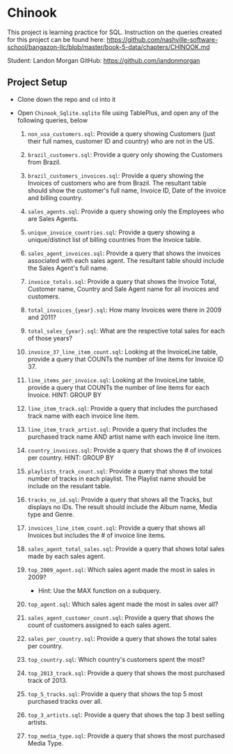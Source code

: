 # Chinook

This project is learning practice for SQL. Instruction on the queries created for this project can be found here: https://github.com/nashville-software-school/bangazon-llc/blob/master/book-5-data/chapters/CHINOOK.md

Student: Landon Morgan
GitHub: https://github.com/iandonmorgan

## Project Setup

* Clone down the repo and `cd` into it

* Open `Chinook_Sqlite.sqlite` file using TablePlus, and open any of the following queries, below

    1. `non_usa_customers.sql`: Provide a query showing Customers (just their full names, customer ID and country) who are not in the US.

    1. `brazil_customers.sql`: Provide a query only showing the Customers from Brazil.

    1. `brazil_customers_invoices.sql`: Provide a query showing the Invoices of customers who are from Brazil. The resultant table should show the customer's full name, Invoice ID, Date of the invoice and billing country.

    1. `sales_agents.sql`: Provide a query showing only the Employees who are Sales Agents.

    1. `unique_invoice_countries.sql`: Provide a query showing a unique/distinct list of billing countries from the Invoice table.

    1. `sales_agent_invoices.sql`: Provide a query that shows the invoices associated with each sales agent. The resultant table should include the Sales Agent's full name.

    1. `invoice_totals.sql`: Provide a query that shows the Invoice Total, Customer name, Country and Sale Agent name for all invoices and customers.

    1. `total_invoices_{year}.sql`: How many Invoices were there in 2009 and 2011?

    1. `total_sales_{year}.sql`: What are the respective total sales for each of those years?

    1. `invoice_37_line_item_count.sql`: Looking at the InvoiceLine table, provide a query that COUNTs the number of line items for Invoice ID 37.

    1. `line_items_per_invoice.sql`: Looking at the InvoiceLine table, provide a query that COUNTs the number of line items for each Invoice. HINT: GROUP BY

    1. `line_item_track.sql`: Provide a query that includes the purchased track name with each invoice line item.

    1. `line_item_track_artist.sql`: Provide a query that includes the purchased track name AND artist name with each invoice line item.

    1. `country_invoices.sql`: Provide a query that shows the # of invoices per country. HINT: GROUP BY

    1. `playlists_track_count.sql`: Provide a query that shows the total number of tracks in each playlist. The Playlist name should be include on the resulant table.

    1. `tracks_no_id.sql`: Provide a query that shows all the Tracks, but displays no IDs. The result should include the Album name, Media type and Genre.

    1. `invoices_line_item_count.sql`: Provide a query that shows all Invoices but includes the # of invoice line items.

    1. `sales_agent_total_sales.sql`: Provide a query that shows total sales made by each sales agent.

    1. `top_2009_agent.sql`: Which sales agent made the most in sales in 2009?

        * Hint: Use the MAX function on a subquery.


    1. `top_agent.sql`: Which sales agent made the most in sales over all?

    1. `sales_agent_customer_count.sql`: Provide a query that shows the count of customers assigned to each sales agent.

    1. `sales_per_country.sql`: Provide a query that shows the total sales per country.

    1. `top_country.sql`: Which country's customers spent the most?

    1. `top_2013_track.sql`: Provide a query that shows the most purchased track of 2013.

    1. `top_5_tracks.sql`: Provide a query that shows the top 5 most purchased tracks over all.

    1. `top_3_artists.sql`: Provide a query that shows the top 3 best selling artists.

    1. `top_media_type.sql`: Provide a query that shows the most purchased Media Type.
